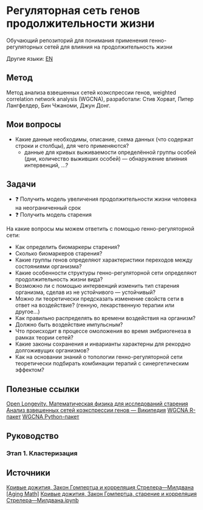 # Регуляторная сеть генов продолжительности жизни

Обучающий репозиторий для понимания применения генно-регуляторных сетей для влияния на продолжительность жизни

Другие языки: [EN](README.md)

## Метод

Метод анализа взвешенных сетей коэкспрессии генов, weighted correlation network analysis (WGCNA), разработали: Стив Хорват, Питер Лангфелдер, Бин Чжаноми, Джун Донг.

## Мои вопросы

- Какие данные необходимы, описание, схема данных (что содержат строки и столбцы), для чего применяются?
  - данные для кривых выживаемости определённой группы особей (дни, количество выживших особей) — обнаружение влияния интервенций, ...?

## Задачи

- ❓ Получить модель увеличения продолжительности жизни человека на неограниченный срок
- ❓ Получить модель старения

На какие вопросы мы можем ответить с помощью генно-регуляторной сети:
- Как определить биомаркеры старения?
- Сколько биомаркеров старения?
- Какие группы генов определяют характеристики переходов между состояниями организма?
- Какие особенности структуры генно-регуляторной сети определяют продолжительность жизни вида?
- Возможно ли с помощью интервенций изменить тип старения организма, сделав из не устойчивого — устойчивый?
- Можно ли теоретически предсказать изменение свойств сети в ответ на воздействие? (генную, лекарственную терапии или другое...)
- Как правильно распределять во времени воздействия на организм?
- Должно быть воздействие импульсным?
- Что происходит в процессе омоложения во время эмбриогенеза в рамках теории сетей?
- Какие законы сохранения и инварианты характерны для рекордно долгоживущих организмов?
- Как на основании знаний о топологии генно-регуляторной сети теоретически подбирать комбинации терапий с синергетическим эффектом?

## Полезные ссылки

[Open Longevity. Математическая физика для исследований старения](https://openlongevity.org/mathphysics)
[Анализ взвешенных сетей коэкспрессии генов — Википедия](https://ru.wikipedia.org/wiki/Анализ_взвешенных_сетей_коэкспрессии_генов)
[WGCNA R-пакет](https://github.com/cran/WGCNA)
[WGCNA Python-пакет](https://github.com/cstoeckert/iterativeWGCNA)

## Руководство

### Этап 1. Кластеризация

## Источники

[Кривые дожития, Закон Гомпертца и корреляция Стрелера—Милдвана [Aging Math]](https://youtu.be/kdO44AO4l-4)
[Кривые дожития, Закон Гомпертца, старение и корреляция Стрелера—Милдвана.ipynb](https://colab.research.google.com/drive/1Po-OMzIJ_4hVVj5O7btc8OmjJlu0N3cQ)